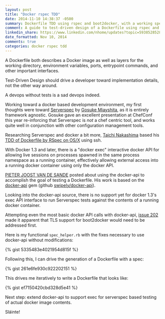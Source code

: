 ```yaml
---
layout: post
title: "Docker rspec TDD"
date: 2014-11-10 14:38:37 -0500
summary: Dockerfile TDD using rspec and boot2docker, with a working spec_helper for TLS support.
comment: A guide to test-driven design of a Dockerfile using rspec and boot2docker
linkedin_share: https://www.linkedin.com/nhome/updates?topic=5938528528290045952
date_formatted: Nov 10, 2014
comments: true
categories: docker rspec tdd
---
```

A Dockerfile both describes a Docker image as well as layers for the working directory, environment variables, ports, entrypoint commands, and other important interfaces.

Test-Driven Design should drive a developer toward implementation details, not the other way around.

A devops without tests is a sad devops indeed.

Working toward a docker based development environment, my first thoughts were toward [Serverspec](http://serverspec.org/) by [Gosuke Miayshita](https://github.com/mizzy), as it is entirely framework agnostic. Gosuke gave an excellent presentation at ChefConf this year re-inforcing that Serverspec is _not_ a chef centric tool, and works quite well in conjunction with other configuration management tools.

Researching Serverspec and docker a bit more, [Taichi Nakashima](https://github.com/tcnksm) based his [TDD of Dockerfile by RSpec on OS/X](https://github.com/tcnksm-sample/docker-rspec) using ssh.

With Docker 1.3 and later, there is a "docker exec" interactive docker API for allowing live sessions on processes spawned in the same process namespace as a running container, effectively allowing external access into a running docker container using only the docker API.

[PIETER JOOST VAN DE SANDE](http://blog.wercker.com/2013/12/23/Test-driven-development-for-docker.html) posted about using the docker-api to accomplish the goal of testing a Dockerfile. His work is based on the [docker-api](https://rubygems.org/gems/docker-api) gem (github [swipely/docker-api](https://github.com/swipely/docker-api)).

Looking into the docker-api source, there is no support yet for docker 1.3's exec API interface to run Serverspec tests against the contents of a running docker container.

Attempting even the most basic docker API calls with docker-api, [issue 202](https://github.com/swipely/docker-api/issues/202) made it apparent that TLS support for boot2docker would need to be addressed first.

Here is my functional `spec_helper.rb` with the fixes necessary to use docker-api without modifications:

{% gist 5335483e4021954d815f %}

Following this, I can drive the generation of a Dockerfile with a spec:

{% gist 261e6fe930c922202151 %}

This drives me iteratively to write a Dockerfile that looks like:

{% gist ef7150420cbd328d5e41 %}

Next step: extend docker-api to support exec for serverspec based testing of actual docker image contents.

Sláinte!

